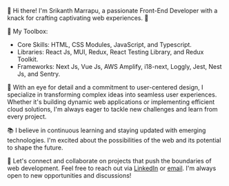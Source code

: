 👋 Hi there! I'm Srikanth Marrapu, a passionate Front-End Developer with a knack for crafting captivating web experiences. 🚀

🔧 My Toolbox:
- Core Skills: HTML, CSS Modules, JavaScript, and Typescript.
- Libraries: React Js, MUI, Redux, React Testing Library, and Redux Toolkit.
- Frameworks: Next Js, Vue Js, AWS Amplify, i18-next, Loggly, Jest, Nest Js, and Sentry.

🌟 With an eye for detail and a commitment to user-centered design, I specialize in transforming complex ideas into seamless user experiences. Whether it's building dynamic web applications or implementing efficient cloud solutions, I'm always eager to tackle new challenges and learn from every project.

📚 I believe in continuous learning and staying updated with emerging technologies. I'm excited about the possibilities of the web and its potential to shape the future.

💬 Let's connect and collaborate on projects that push the boundaries of web development. Feel free to reach out via [LinkedIn](https://www.linkedin.com/in/srikanth-marrapu-0baa66111/) or [email](mailto:marrapu.srikanth2307@gmail.com). I'm always open to new opportunities and discussions!


<!---
sri2307/sri2307 is a ✨ special ✨ repository because its `README.md` (this file) appears on your GitHub profile.
You can click the Preview link to take a look at your changes.
--->
